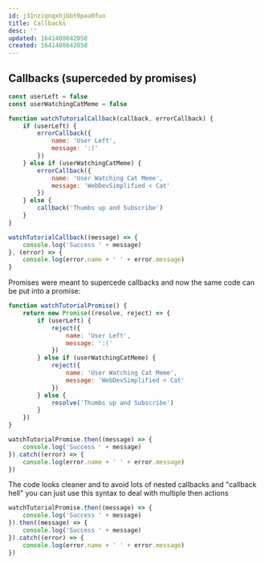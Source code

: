 ```yaml
---
id: j31nziqnqxhjbbt0paa0fuo
title: Callbacks
desc: ''
updated: 1641408042050
created: 1641408042050
---
```



## Callbacks (superceded by promises)

```js
const userLeft = false
const userWatchingCatMeme = false

function watchTutorialCallback(callback, errorCallback) {
    if (userLeft) {
        errorCallback({
            name: 'User Left',
            message: ':('
        })
    } else if (userWatchingCatMeme) {
        errorCallback({
            name: 'User Watching Cat Meme',
            message: 'WebDevSimplified < Cat'
        })
    } else {
        callback('Thumbs up and Subscribe')
    }
}

watchTutorialCallback((message) => {
    console.log('Success ' + message)
}, (error) => {
    console.log(error.name + ' ' + error.message)
}
```

Promises were meant to supercede callbacks and now the same code can be put into a promise:

```js
function watchTutorialPromise() {
    return new Promise((resolve, reject) => {
        if (userLeft) {
            reject({
                name: 'User Left',
                message: ':('
            })
        } else if (userWatchingCatMeme) {
            reject({
                name: 'User Watching Cat Meme',
                message: 'WebDevSimplified < Cat'
            })
        } else {
            resolve('Thumbs up and Subscribe')
        }
    })
}

watchTutorialPromise.then((message) => {
    console.log('Success ' + message)
}).catch((error) => {
    console.log(error.name + ' ' + error.message)
})
```

The code looks cleaner and to avoid lots of nested callbacks and "callback hell" you can just use this syntax to deal with multiple then actions

```js
watchTutorialPromise.then((message) => {
    console.log('Success ' + message)
}).then((message) => {
    console.log('Success ' + message)
}).catch((error) => {
    console.log(error.name + ' ' + error.message)
})
```
